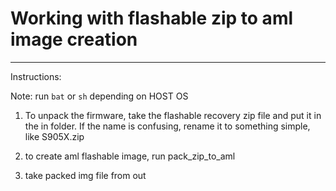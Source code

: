 # Working with flashable zip to aml image creation
--------------------------------------------------

Instructions:

Note: run `bat` or `sh` depending on HOST OS

1) To unpack the firmware, take the flashable recovery zip file and put it in the in folder.
If the name is confusing, rename it to something simple, like S905X.zip

2) to create aml flashable image, run pack_zip_to_aml

3) take packed img file from out
